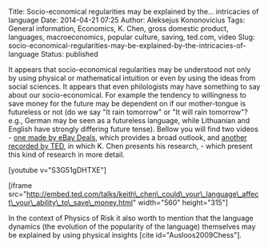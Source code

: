 Title: Socio-economical regularities may be explained by the... intricacies of language
Date: 2014-04-21 07:25
Author: Aleksejus Kononovicius
Tags: General information, Economics, K. Chen, gross domestic product, languages, macroeconomics, popular culture, saving, ted.com, video
Slug: socio-economical-regularities-may-be-explained-by-the-intricacies-of-language
Status: published

It appears that socio-economical regularities
may be understood not only by using physical or mathematical intuition
or even by using the ideas from social sciences. It appears that even
philologists may have something to say about our socio-economical. For
example the tendency to willingness to save money for the future may be
dependent on if our mother-tongue is futureless or not (do we say "It
rain tomorrow" or "It will rain tomorrow"? e.g., German may be seen as a
futureless language, while Lithuanian and English have strongly
differing future tense). Bellow you will find two videos - [one made by
eBay Deals](http://www.youtube.com/watch?v=S3G51gDHTXE), which provides
a broad outlook, and [another recorded by
TED](http://www.ted.com/talks/keith_chen_could_your_language_affect_your_ability_to_save_money.html "Video on ted.com"),
in which K. Chen presents his research, - which present this kind of
research in more detail.<!--more-->

[youtube v="S3G51gDHTXE"]

\[iframe
src="http://embed.ted.com/talks/keith\_chen\_could\_your\_language\_affect\_your\_ability\_to\_save\_money.html"
width="560" height="315"\]

In the context of Physics of Risk it also worth to mention that the
language dynamics (the evolution of the popularity of the language)
themselves may be explained by using physical insights \[cite
id="Ausloos2009Chess"\].
